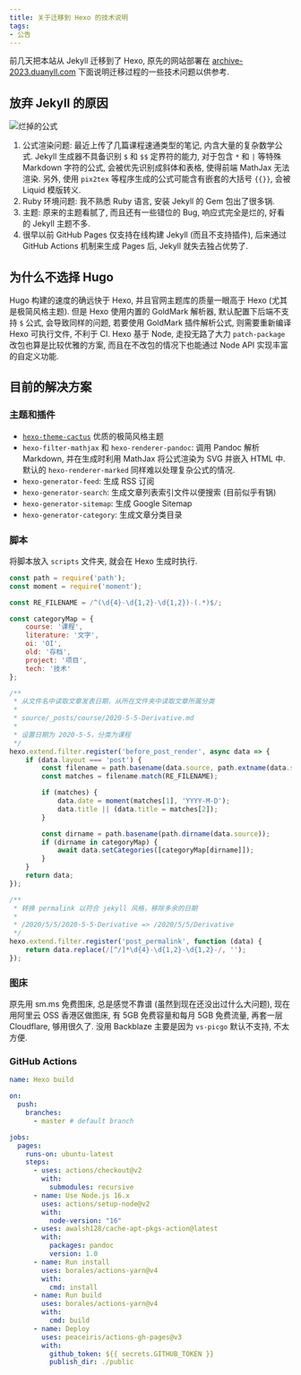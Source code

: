 ```yaml
---
title: 关于迁移到 Hexo 的技术说明
tags:
- 公告
---
```


前几天把本站从 Jekyll 迁移到了 Hexo, 原先的网站部署在 [archive-2023.duanyll.com](https://archive-2023.duanyll.com) 下面说明迁移过程的一些技术问题以供参考.

## 放弃 Jekyll 的原因

![烂掉的公式](https://cdn.duanyll.com/img/20230210162817.png)

1. 公式渲染问题: 最近上传了几篇课程速通类型的笔记, 内含大量的复杂数学公式. Jekyll 生成器不具备识别 `$` 和 `$$` 定界符的能力, 对于包含 `*` 和 `|` 等特殊 Markdown 字符的公式, 会被优先识别成斜体和表格, 使得前端 MathJax 无法渲染. 另外, 使用 `pix2tex` 等程序生成的公式可能含有嵌套的大括号 `{{}}`, 会被 Liquid 模版转义.
2. Ruby 环境问题: 我不熟悉 Ruby 语言, 安装 Jekyll 的 Gem 包出了很多锅.
3. 主题: 原来的主题看腻了, 而且还有一些错位的 Bug, 响应式完全是烂的, 好看的 Jekyll 主题不多.
4. 很早以前 GitHub Pages 仅支持在线构建 Jekyll (而且不支持插件), 后来通过 GitHub Actions 机制来生成 Pages 后, Jekyll 就失去独占优势了.

## 为什么不选择 Hugo

Hugo 构建的速度的确远快于 Hexo, 并且官网主题库的质量一眼高于 Hexo (尤其是极简风格主题). 但是 Hexo 使用内置的 GoldMark 解析器, 默认配置下后端不支持 `$` 公式, 会导致同样的问题, 若要使用 GoldMark 插件解析公式, 则需要重新编译 Hexo 可执行文件, 不利于 CI. Hexo 基于 Node, 走投无路了大力 `patch-package` 改包也算是比较优雅的方案, 而且在不改包的情况下也能通过 Node API 实现丰富的自定义功能.

## 目前的解决方案

### 主题和插件

- [`hexo-theme-cactus`](https://github.com/probberechts/hexo-theme-cactus) 优质的极简风格主题
- `hexo-filter-mathjax` 和 `hexo-renderer-pandoc`: 调用 Pandoc 解析 Markdown, 并在生成时利用 MathJax 将公式渲染为 SVG 并嵌入 HTML 中. 默认的 `hexo-renderer-marked` 同样难以处理复杂公式的情况.
- `hexo-generator-feed`: 生成 RSS 订阅
- `hexo-generator-search`: 生成文章列表索引文件以便搜索 (目前似乎有锅)
- `hexo-generator-sitemap`: 生成 Google Sitemap
- `hexo-generator-category`: 生成文章分类目录

### 脚本

将脚本放入 `scripts` 文件夹, 就会在 Hexo 生成时执行.

```js
const path = require('path');
const moment = require('moment');

const RE_FILENAME = /^(\d{4}-\d{1,2}-\d{1,2})-(.*)$/;

const categoryMap = {
    course: '课程',
    literature: '文字',
    oi: 'OI',
    old: '存档',
    project: '项目',
    tech: '技术'
};

/**
 * 从文件名中读取文章发表日期，从所在文件夹中读取文章所属分类
 * 
 * source/_posts/course/2020-5-5-Derivative.md
 * 
 * 设置日期为 2020-5-5，分类为课程
 */
hexo.extend.filter.register('before_post_render', async data => {
    if (data.layout === 'post') {
        const filename = path.basename(data.source, path.extname(data.source));
        const matches = filename.match(RE_FILENAME);

        if (matches) {
            data.date = moment(matches[1], 'YYYY-M-D');
            data.title || (data.title = matches[2]);
        }

        const dirname = path.basename(path.dirname(data.source));
        if (dirname in categoryMap) {
            await data.setCategories([categoryMap[dirname]]);
        }
    }
    return data;
});

/**
 * 转换 permalink 以符合 jekyll 风格，移除多余的日期
 * 
 * /2020/5/5/2020-5-5-Derivative => /2020/5/5/Derivative
 */
hexo.extend.filter.register('post_permalink', function (data) {
    return data.replace(/[^/]*\d{4}-\d{1,2}-\d{1,2}-/, '');
});
```

### 图床

原先用 sm.ms 免费图床, 总是感觉不靠谱 (虽然到现在还没出过什么大问题), 现在用阿里云 OSS 香港区做图床, 有 5GB 免费容量和每月 5GB 免费流量, 再套一层 Cloudflare, 够用很久了. 没用 Backblaze 主要是因为 `vs-picgo` 默认不支持, 不太方便.

### GitHub Actions

```yaml
name: Hexo build

on:
  push:
    branches:
      - master # default branch

jobs:
  pages:
    runs-on: ubuntu-latest
    steps:
      - uses: actions/checkout@v2
        with:
          submodules: recursive
      - name: Use Node.js 16.x
        uses: actions/setup-node@v2
        with:
          node-version: "16"
      - uses: awalsh128/cache-apt-pkgs-action@latest
        with:
          packages: pandoc
          version: 1.0
      - name: Run install
        uses: borales/actions-yarn@v4
        with:
          cmd: install
      - name: Run build
        uses: borales/actions-yarn@v4
        with:
          cmd: build
      - name: Deploy
        uses: peaceiris/actions-gh-pages@v3
        with:
          github_token: ${{ secrets.GITHUB_TOKEN }}
          publish_dir: ./public
```